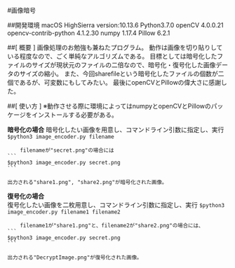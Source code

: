 #画像暗号

##開発環境
macOS HighSierra version:10.13.6 
Python3.7.0
openCV 4.0.0.21
opencv-contrib-python 4.1.2.30
numpy 1.17.4
Pillow 6.2.1

##[ 概要 ]
画像処理のお勉強も兼ねたプログラム。
動作は画像を切り貼りしている程度なので、ごく単純なアルゴリズムである。
目標としては暗号化したファイルのサイズが現状元のファイルの二倍なので、暗号化・復号化した画像データのサイズの縮小。
また、今回sharefileという暗号化したファイルの個数が二個であるが、可変数にもしてみたい。
最後にopenCVとPillowの偉大さに感謝した。

##[ 使い方 ]
※動作させる際に環境によってはnumpyとopenCVとPillowのパッケージをインストールする必要がある。

**暗号化の場合**
	暗号化したい画像を用意し、コマンドライン引数に指定し、実行
	```
	$python3 image_encoder.py filename
	```
	
		filenameが"secret.png"の場合には
	```
	$python3 image_encoder.py secret.png
	```
	
	出力される"share1.png", "share2.png"が暗号化された画像。
	
**復号化の場合**	
	復号化したい画像を二枚用意し、コマンドライン引数に指定し、実行
	```
	$python3 image_encoder.py filename1 filename2
	```
	
		filename1が"share1.png"と、filename2が"share2.png"の場合には、
	```
	$python3 image_encoder.py secret.png
	```
	
	出力される"DecryptImage.png"が復号化された画像。
	
